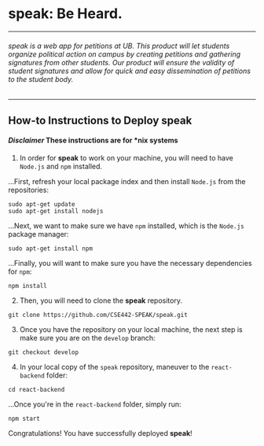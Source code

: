 # speak: Be Heard.
___
###### speak is a web app for petitions at UB. This product will let students organize political action on campus by creating petitions and gathering signatures from other students. Our product will ensure the validity of student signatures and allow for quick and easy dissemination of petitions to the student body.
___

## How-to Instructions to Deploy speak

#### *Disclaimer* These instructions are for \*nix systems

1. In order for **speak** to work on your machine, you will need to have `Node.js` and `npm` installed.

...First, refresh your local package index and then install `Node.js` from the repositories: 
```
sudo apt-get update
sudo apt-get install nodejs
```

...Next, we want to make sure we have `npm` installed, which is the `Node.js` package manager:

```
sudo apt-get install npm
```

...Finally, you will want to make sure you have the necessary dependencies for `npm`:

```
npm install
```

2. Then, you will need to clone the **speak** repository. 
```
git clone https://github.com/CSE442-SPEAK/speak.git
```

3. Once you have the repository on your local machine, the next step is make sure you are on the `develop` branch:
```
git checkout develop
```

4. In your local copy of the `speak` repository, maneuver to the `react-backend` folder:
```
cd react-backend
```

...Once you're in the `react-backend` folder, simply run:

```
npm start
```

Congratulations! You have successfully deployed **speak**!


